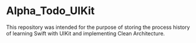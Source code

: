 # Alpha_Todo_UIKit
This repository was intended for the purpose of storing the process history of learning Swift with UIKit and implementing Clean Architecture.
